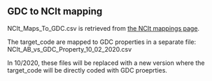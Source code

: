 ## GDC to NCIt mapping

NCIt_Maps_To_GDC.csv is retrieved from [the NCIt mappings page](https://ncithesaurus.nci.nih.gov/ncitbrowser/pages/mapping_search.jsf?nav_type=mappings&b=0&m=0). 

The target_code are mapped to GDC properties in a separate file: NCIt_AB_vs_GDC_Property_10_02_2020.csv

In 10/2020, these files will be replaced with a new version where the target_code will be 
directly coded with GDC proeprties.  